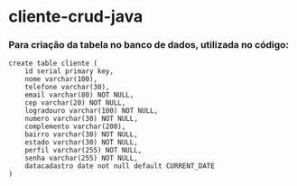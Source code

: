 # cliente-crud-java

### Para criação da tabela no banco de dados, utilizada no código:

```
create table cliente (
	id serial primary key,
	nome varchar(100),
	telefone varchar(30),
	email varchar(80) NOT NULL,
	cep varchar(20) NOT NULL,
	logradouro varchar(100) NOT NULL,
	numero varchar(30) NOT NULL,
	complemento varchar(200),
	bairro varchar(30) NOT NULL,
	estado varchar(30) NOT NULL,
	perfil varchar(255) NOT NULL,
	senha varchar(255) NOT NULL,
	datacadastro date not null default CURRENT_DATE
)
```
